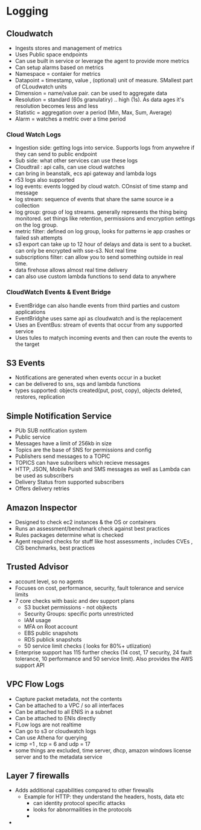 # Logging

## Cloudwatch

- Ingests stores and management of metrics
- Uses Public space endpoints 
- Can use built in service or leverage the agent to provide more metrics
- Can setup alarms based on metrics
- Namespace = contaier for metrics
- Datapoint = timestamp, value , (optional) unit of measure. SMallest part of CLoudwatch units
- Dimension = name/value pair. can be used to aggregate data
- Resolution = standard (60s granulatiry) .. high (1s). As data ages it's resolution becomes less and less
- Statistic = aggregation over a period (Min, Max, Sum, Average)
- Alarm = watches a metric over a time period

### Cloud Watch Logs

- Ingestion side: getting logs into service. Supports logs from anywehre if they can send to public endpoint
- Sub side: what other services can use these logs
- Cloudtrail : api calls, can use cloud watches
- can bring in beanstalk, ecs api gateway and lambda logs
- r53 logs also supported
- log events: events logged by cloud watch. COnsist of time stamp and message
- log stream: sequence of events that share the same source ie a collection
- log group: group of log streams. generally represents the thing being monitored. set things like retention, permissions and encryption settings on the log group.
- metric filter: defined on log group, looks for patterns ie app crashes or failed ssh attempts
- s3 export can take up to 12 hour of delays and data is sent to a bucket. can only be encrypted with sse-s3. Not real time
- subscriptions filter: can allow you to send something outside in real time. 
- data firehose allows almost real time delivery
- can also use custom lambda functions to send data to anywhere

### CloudWatch Events & Event Bridge

- EventBridge can also handle events from third parties and custom applications
- EventBridghe uses same api as cloudwatch and is the replacement 
- Uses an EventBus: stream of events that occur from any supported service
- Uses tules to matych incoming events and then can route the events to the target


## S3 Events

- Notifications are generated when events occur in a bucket
- can be delivered to sns, sqs and lambda functions
- types supported: objects created(put, post, copy), objects deleted, restores, replication


## Simple Notification Service

- PUb SUB notification system 
- Public service 
- Messages have a limit of 256kb in size
- Topics are the base of SNS for permissions and config
- Publishers send messages to a TOPIC 
- TOPICS can have subsribers which recieve messages
- HTTP, JSON, Mobile Puish and SMS messages as well as Lambda can be used as subscribers
- Delivery Status from supported subscribers
- Offers delivery retries 

## Amazon Inspector

- Designed to check ec2 instances & the OS or containers
- Runs an assessment/benchmark check against best practices 
- Rules packages determine what is checked
- Agent required checks for stuff like host assessments , includes CVEs , CIS benchmarks, best practices

## Trusted Advisor 

- account level, so no agents
- Focuses on cost, performance, security, fault tolerance and service limits
- 7 core checks with basic and dev support plans
    - S3 bucket permissions - not objkects
    - Security Groups: specific ports unrestricted
    - IAM usage
    - MFA on Root account
    - EBS public snapshots
    - RDS publick snapshots
    - 50 service limit checks ( looks for 80%+ utlization)
 - Enterprise support has 115 further checks (14 cost, 17 security, 24 fault tolerance, 10 performance and 50 service limit). Also provides the AWS support API 

## VPC Flow Logs

- Capture packet metadata, not the contents
- Can be attached to a VPC / so all interfaces
- Can be attached to all ENIS in a subnet
- Can be attached to ENIs directly
- FLow logs are not realtime
- Can go to s3 or cloudwatch logs
- Can use Athena for querying
- icmp =1 , tcp = 6 and udp = 17
- some things are excluded, time server, dhcp, amazon windows license server and to the metadata service


## Layer 7 firewalls 

- Adds additional capabilities compared to other firewalls
   - Example for HTTP: they understand the headers, hosts, data etc
      - can identity protocol specific attacks
      - looks for abnormailities in the protocols
      - 
-